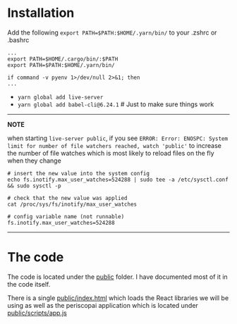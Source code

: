 # Installation

Add the following ``export PATH=$PATH:$HOME/.yarn/bin/`` to your .zshrc or .bashrc

```shell
...
export PATH=$HOME/.cargo/bin/:$PATH
export PATH=$PATH:$HOME/.yarn/bin/

if command -v pyenv 1>/dev/null 2>&1; then
...
```

- ``yarn global add live-server``
- ``yarn global add babel-cli@6.24.1`` # Just to make sure things work

---
**NOTE**

when starting ``live-server public``, if you see ``ERROR: Error: ENOSPC: System limit for number of file watchers reached, watch 'public'``
to increase the number of file watches which is most likely to reload files on the fly when they change

```
# insert the new value into the system config
echo fs.inotify.max_user_watches=524288 | sudo tee -a /etc/sysctl.conf && sudo sysctl -p

# check that the new value was applied
cat /proc/sys/fs/inotify/max_user_watches

# config variable name (not runnable)
fs.inotify.max_user_watches=524288

```
---

# The code

The code is located under the [public](public) folder. I have documented most of it in the code 
itself.

There is a single [public/index.html](public/index.html) which loads the React libraries we will 
be using as well as the periscopai application which is located under [public/scripts/app.js](public/scripts/app.js)